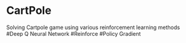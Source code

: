 # CartPole
Solving Cartpole game using various reinforcement learning methods 
#Deep Q Neural Network #Reinforce #Policy Gradient
